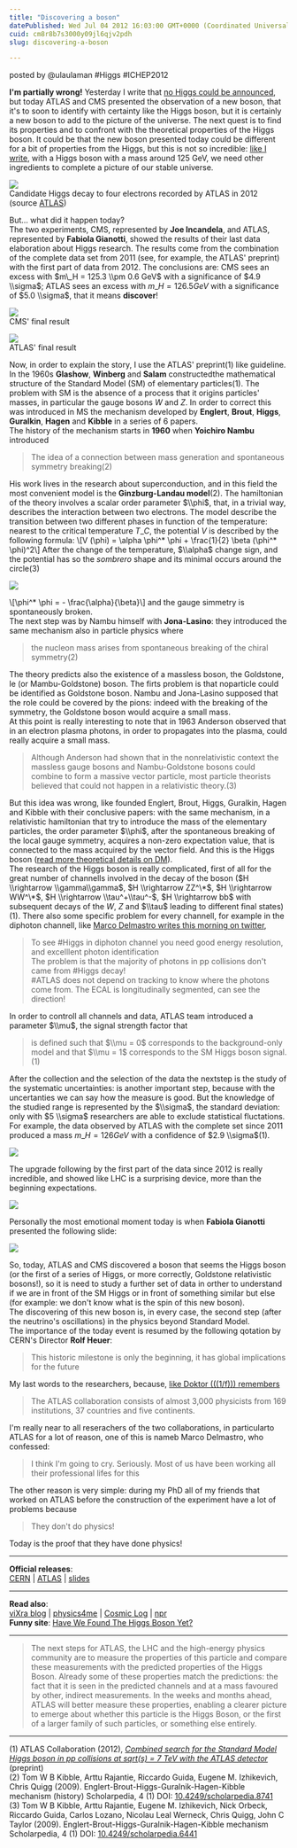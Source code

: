 ```yaml
---
title: "Discovering a boson"
datePublished: Wed Jul 04 2012 16:03:00 GMT+0000 (Coordinated Universal Time)
cuid: cm8r8b7s3000y09jl6qjv2pdh
slug: discovering-a-boson

---
```



posted by @ulaulaman #Higgs #ICHEP2012

**I'm partially wrong!** Yesterday I write that [no Higgs could be announced](http://docmadhattan.fieldofscience.com/2012/07/higgs-probably-not-tomorrow.html), but today ATLAS and CMS presented the observation of a new boson, that it's to soon to identify with certainty like the Higgs boson, but it is certainly a new boson to add to the picture of the universe. The next quest is to find its properties and to confront with the theoretical properties of the Higgs boson. It could be that the new boson presented today could be different for a bit of properties from the Higgs, but this is not so incredible: [like I write](http://docmadhattan.fieldofscience.com/2012/07/higgs-at-tevatron.html), with a Higgs boson with a mass around 125 GeV, we need other ingredients to complete a picture of our stable universe.

![](https://cdn.hashnode.com/res/hashnode/image/upload/v1743072405961/49457de6-302f-4ad9-8acb-d8648b0ca73c.jpeg)  
Candidate Higgs decay to four electrons recorded by ATLAS in 2012 (source [ATLAS](http://www.atlas.ch/news/2012/latest-results-from-higgs-search.html))

But... what did it happen today?  
The two experiments, CMS, represented by **Joe Incandela**, and ATLAS, represented by **Fabiola Gianotti**, showed the results of their last data elaboration about Higgs research. The results come from the combination of the complete data set from 2011 (see, for example, the ATLAS' preprint) with the first part of data from 2012. The conclusions are: CMS sees an excess with $m\_H = 125.3 \\pm 0.6 GeV$ with a significance of $4.9 \\sigma$; ATLAS sees an excess with $m\_H = 126.5 GeV$ with a significance of $5.0 \\sigma$, that it means **discover**!

![](https://cdn.hashnode.com/res/hashnode/image/upload/v1743072407477/26e7aea8-a062-4bfa-9571-5709365e1423.jpeg)  
CMS' final result

![](https://cdn.hashnode.com/res/hashnode/image/upload/v1743072408544/82edb489-f9a5-4b4b-9706-e58951658387.jpeg)  
ATLAS' final result

Now, in order to explain the story, I use the ATLAS' preprint(1) like guideline.  
In the 1960s **Glashow**, **Winberg** and **Salam** constructedthe mathematical structure of the Standard Model (SM) of elementary particles(1). The problem with SM is the absence of a process that it origins particles' masses, in particular the gauge bosons $W$ and $Z$. In order to correct this was introduced in MS the mechanism developed by **Englert**, **Brout**, **Higgs**, **Guralkin**, **Hagen** and **Kibble** in a series of 6 papers.  
The history of the mechanism starts in **1960** when **Yoichiro Nambu** introduced

> The idea of a connection between mass generation and spontaneous symmetry breaking(2)

His work lives in the research about superconduction, and in this field the most convenient model is the **Ginzburg-Landau model**(2). The hamiltonian of the theory involves a scalar order parameter $\\phi$, that, in a trivial way, describes the interaction between two electrons. The model describe the transition between two different phases in function of the temperature: nearest to the critical temperature $T\_C$, the potential $V$ is described by the following formula: \\\[V (\\phi) = \\alpha \\phi^\* \\phi + \\frac{1}{2} \\beta (\\phi^\* \\phi)^2\\\] After the change of the temperature, $\\alpha$ change sign, and the potential has so the _sombrero_ shape and its minimal occurs around the circle(3)

![](https://cdn.hashnode.com/res/hashnode/image/upload/v1743072410352/c40915b4-80b4-4b65-9098-27306f2250d5.jpeg)

\\\[\\phi^\* \\phi = - \\frac{\\alpha}{\\beta}\\\] and the gauge simmetry is spontaneously broken.  
The next step was by Nambu himself with **Jona-Lasino**: they introduced the same mechanism also in particle physics where

> the nucleon mass arises from spontaneous breaking of the chiral symmetry(2)

The theory predicts also the existence of a massless boson, the Goldstone, le (or Mambu-Goldstone) boson. The firts problem is that noparticle could be identified as Goldstone boson. Nambu and Jona-Lasino supposed that the role could be covered by the pions: indeed with the breaking of the symmetry, the Goldstone boson would acquire a small mass.  
At this point is really interesting to note that in 1963 Anderson observed that in an electron plasma photons, in order to propagates into the plasma, could really acquire a small mass.

> Although Anderson had shown that in the nonrelativistic context the massless gauge bosons and Nambu-Goldstone bosons could combine to form a massive vector particle, most particle theorists believed that could not happen in a relativistic theory.(3)

But this idea was wrong, like founded Englert, Brout, Higgs, Guralkin, Hagen and Kibble with their conclusive papers: with the same mechanism, in a relativistic hamiltonian that try to introduce the mass of the elementary particles, the order parameter $\\phi$, after the spontaneous breaking of the local gauge symmetry, acquires a non-zero expectation value, that is connected to the mass acquired by the vector field. And this is the Higgs boson ([read more theoretical details on DM](http://docmadhattan.fieldofscience.com/2011/07/circle-around-higgs-boson.html)).  
The research of the Higgs boson is really complicated, first of all for the great number of channells involved in the decay of the boson ($H \\rightarrow \\gamma\\gamma$, $H \\rightarrow ZZ^\*$, $H \\rightarrow WW^\*$, $H \\rightarrow \\tau^+\\tau^-$, $H \\rightarrow bb$ with subsequent decays of the $W$, $Z$ and $\\tau$ leading to different final states)(1). There also some specific problem for every channell, for example in the diphoton channell, like [Marco Delmastro writes this morning on twitter](https://twitter.com/#!/marcodelmastro),

> To see #Higgs in diphoton channel you need good energy resolution, and excelllent photon identification  
> The problem is that the majority of photons in pp collisions don't came from #Higgs decay!  
> #ATLAS does not depend on tracking to know where the photons come from. The ECAL is longitudinally segmented, can see the direction!

In order to controll all channels and data, ATLAS team introduced a parameter $\\mu$, the signal strength factor that

> is defined such that $\\mu = 0$ corresponds to the background-only model and that $\\mu = 1$ corresponds to the SM Higgs boson signal.(1)

After the collection and the selection of the data the nextstep is the study of the systematic uncertainties: is another important step, because with the uncertanties we can say how the measure is good. But the knowledge of the studied range is represented by the $\\sigma$, the standard deviation: only with $5 \\sigma$ researchers are able to exclude statistical fluctations. For example, the data observed by ATLAS with the complete set since 2011 produced a mass $m\_H = 126 GeV$ with a confidence of $2.9 \\sigma$(1).

![](https://cdn.hashnode.com/res/hashnode/image/upload/v1743072411527/3d8c54ce-eea8-4d2e-aafb-a92eab9c08da.jpeg)

The upgrade following by the first part of the data since 2012 is really incredible, and showed like LHC is a surprising device, more than the beginning expectations.

![](https://cdn.hashnode.com/res/hashnode/image/upload/v1743072412892/969ebfa7-5710-44b5-9da5-a2536b5cae13.jpeg)

Personally the most emotional moment today is when **Fabiola Gianotti** presented the following slide:

![](https://cdn.hashnode.com/res/hashnode/image/upload/v1743072414202/fb1fde0d-1065-461e-9c94-47f70666d197.jpeg)

So, today, ATLAS and CMS discovered a boson that seems the Higgs boson (or the first of a series of Higgs, or more correctly, Goldstone relativistic bosons!), so it is need to study a further set of data in orther to understand if we are in front of the SM Higgs or in front of something similar but else (for example: we don't know what is the spin of this new boson).  
The discovering of this new boson is, in every case, the second step (after the neutrino's oscillations) in the physics beyond Standard Model.  
The importance of the today event is resumed by the following qotation by CERN's Director **Rolf Heuer**:

> This historic milestone is only the beginning, it has global implications for the future

My last words to the researchers, because, [like Doktor (((1/f))) remembers](https://twitter.com/fadesingh/status/220463118462107648)

> The ATLAS collaboration consists of almost 3,000 physicists from 169 institutions, 37 countries and five continents.

I'm really near to all reserachers of the two collaborations, in particularto ATLAS for a lot of reason, one of this is nameb Marco Delmastro, who confessed:

> I think I'm going to cry. Seriously. Most of us have been working all their professional lifes for this

The other reason is very simple: during my PhD all of my friends that worked on ATLAS before the construction of the experiment have a lot of problems because

> They don't do physics!

Today is the proof that they have done physics!

* * *

**Official releases**:  
[CERN](http://press.web.cern.ch/press/pressreleases/Releases2012/PR17.12E.html) | [ATLAS](http://www.atlas.ch/news/2012/latest-results-from-higgs-search.html) | [slides](http://indico.cern.ch/conferenceDisplay.py?confId=197461)

* * *

**Read also**:  
[viXra blog](http://blog.vixra.org/2012/07/04/higgs-live-vixra-combinations/) | [physics4me](http://physicsforme.wordpress.com/2011/07/24/higgs-boson-one-page-explanation/) | [Cosmic Log](http://cosmiclog.msnbc.msn.com/_news/2012/07/03/12547980-the-higgs-boson-made-simple) | [npr](http://www.npr.org/blogs/thetwo-way/2012/07/04/156221787/cern-says-its-detected-a-new-particle-likely-the-higgs-boson)  
**Funny site**: [Have We Found The Higgs Boson Yet?](http://havewefoundthehiggsbosonyet.org/)

* * *

> The next steps for ATLAS, the LHC and the high-energy physics community are to measure the properties of this particle and compare these measurements with the predicted properties of the Higgs Boson. Already some of these properties match the predictions: the fact that it is seen in the predicted channels and at a mass favoured by other, indirect measurements. In the weeks and months ahead, ATLAS will better measure these properties, enabling a clearer picture to emerge about whether this particle is the Higgs Boson, or the first of a larger family of such particles, or something else entirely.

* * *

(1) ATLAS Collaboration (2012), [_Combined search for the Standard Model Higgs boson in pp collisions at sqrt(s) = 7 TeV with the ATLAS detector_](http://cdsweb.cern.ch/record/1459149) (preprint)  
(2) Tom W B Kibble, Arttu Rajantie, Riccardo Guida, Eugene M. Izhikevich, Chris Quigg (2009). Englert-Brout-Higgs-Guralnik-Hagen-Kibble mechanism (history) Scholarpedia, 4 (1) DOI: [10.4249/scholarpedia.8741](http://dx.doi.org/10.4249/scholarpedia.8741)  
(3) Tom W B Kibble, Arttu Rajantie, Eugene M. Izhikevich, Nick Orbeck, Riccardo Guida, Carlos Lozano, Nicolau Leal Werneck, Chris Quigg, John C Taylor (2009). Englert-Brout-Higgs-Guralnik-Hagen-Kibble mechanism Scholarpedia, 4 (1) DOI: [10.4249/scholarpedia.6441](http://dx.doi.org/10.4249/scholarpedia.6441)